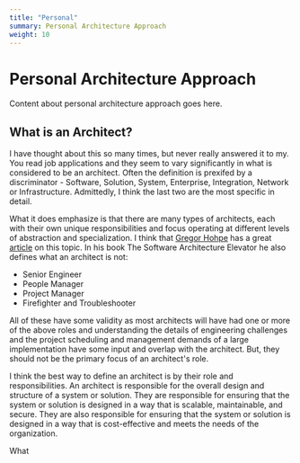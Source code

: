 ```yaml
---
title: "Personal"
summary: Personal Architecture Approach
weight: 10
---
```


# Personal Architecture Approach

Content about personal architecture approach goes here.

## What is an Architect?

I have thought about this so many times, but never really answered it to my. You read job applications and they seem to vary significantly in what is considered to be an architect. 
Often the definition is prexifed by a discriminator - Software, Solution, System, Enterprise, Integration, Network or Infrastructure. Admittedly, I think the last two are the most specific in detail.

What it does emphasize is that there are many types of architects, each with their own unique responsibilities and focus operating at different levels of abstraction and specialization. I think that [Gregor Hohpe](https://www.gregoryhohpe.com/) has a great [article](https://www.gregoryhohpe.com/2019/01/21/what-is-an-architect/) on this topic. In his book The Software Architecture Elevator he also defines what an architect is not:

- Senior Engineer
- People Manager
- Project Manager
- Firefighter and Troubleshooter

All of these have some validity as most architects will have had one or more of the above roles and understanding the details of engineering challenges and the project scheduling and management demands of a large implementation have some input and overlap with the architect. But, they should not be the primary focus of an architect's role.

I think the best way to define an architect is by their role and responsibilities. An architect is responsible for the overall design and structure of a system or solution. They are responsible for ensuring that the system or solution is designed in a way that is scalable, maintainable, and secure. They are also responsible for ensuring that the system or solution is designed in a way that is cost-effective and meets the needs of the organization.

What 


